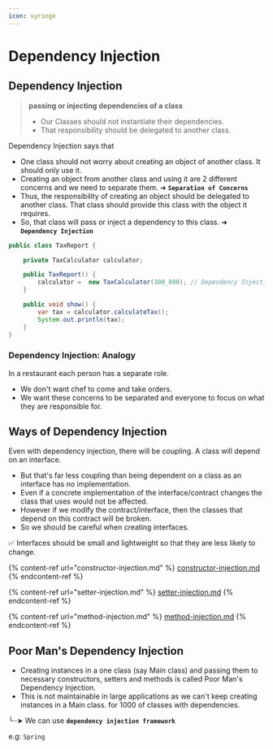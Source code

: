 ```yaml
---
icon: syringe
---
```


# Dependency Injection

## Dependency Injection

> **passing or injecting dependencies of a class**
>
> * Our Classes should not instantiate their dependencies.
> * That responsibility should be delegated to another class.

Dependency Injection says that

* One class should not worry about creating an object of another class. It should only use it.
* Creating an object from another class and using it are 2 different concerns and we need to separate them. ➜ **`Separation of Concerns`**
* Thus, the responsibility of creating an object should be delegated to another class. That class should provide this class with the object it requires.
* So, that class will pass or inject a dependency to this class. ➜ **`Dependency Injection`**

```java
public class TaxReport {

    private TaxCalculator calculator; 

    public TaxReport() {
        calculator =  new TaxCalculator(100_000); // Dependency Injection required ...
    }

    public void show() {
        var tax = calculator.calculateTax(); 
        System.out.println(tax);
    }
}
```



### Dependency Injection: Analogy&#x20;

In a restaurant each person has a separate role.&#x20;

* We don't want chef to come and take orders.
* We want these concerns to be separated and everyone to focus on what they are responsible for.



## Ways of Dependency Injection

Even with dependency injection, there will be coupling. A class will depend on an interface.&#x20;

* But that's far less coupling than being dependent on a class as an interface has no implementation.
* Even if a concrete implementation of the interface/contract changes the class that uses would not be affected.
* However if we modify the contract/interface, then the classes that depend on this contract will be broken.
* So we should be careful when creating interfaces.



✅ Interfaces should be small and lightweight so that they are less likely to change.

{% content-ref url="constructor-injection.md" %}
[constructor-injection.md](constructor-injection.md)
{% endcontent-ref %}

{% content-ref url="setter-injection.md" %}
[setter-injection.md](setter-injection.md)
{% endcontent-ref %}

{% content-ref url="method-injection.md" %}
[method-injection.md](method-injection.md)
{% endcontent-ref %}



## Poor Man's Dependency Injection

* Creating instances in a one class (say Main class) and passing them to necessary constructors, setters and methods is called Poor Man's Dependency Injection.
* This is not maintainable in large applications as we can't keep creating instances in a Main class. for 1000 of classes with dependencies.

╰┈➤ We can use **`dependency injection framework`**

&#x20;            e.g: `Spring`&#x20;

